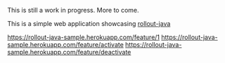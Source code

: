 This is still a work in progress. More to come.

This is a simple web application showcasing [rollout-java](https://github.com/eoconnell/rollout-java)

https://rollout-java-sample.herokuapp.com/feature/1
https://rollout-java-sample.herokuapp.com/feature/activate
https://rollout-java-sample.herokuapp.com/feature/deactivate
